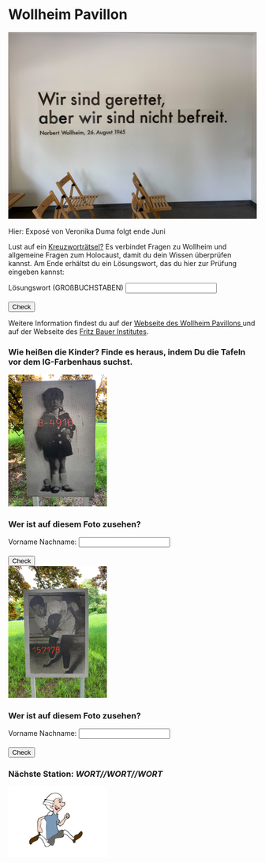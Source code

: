 # Wollheim Pavillon

<img src="Wollheim_Bild1.jpg" width="600">

Hier: Exposé von Veronika Duma folgt ende Juni

Lust auf ein [Kreuzworträtsel?](https://www.xwords-generator.de/de/solve/dshbk) Es verbindet Fragen zu Wollheim und allgemeine Fragen zum Holocaust, damit du dein Wissen überprüfen kannst. Am Ende erhältst du ein Lösungswort, das du hier zur Prüfung eingeben kannst:
<form name="f3">
  Lösungswort (GROßBUCHSTABEN) <input type="text" name="studentAnswer" size="20">
  <br>
  <br>
  <input type="button" value="Check" onClick="checkAnswers3()">

</form>


Weitere Information findest du auf der [Webseite des Wollheim Pavillons ](http://www.wollheim-memorial.de/de/home)und auf der Webseite des [Fritz Bauer Institutes](https://www.fritz-bauer-institut.de).

### Wie heißen die Kinder? Finde es heraus, indem Du die Tafeln vor dem IG-Farbenhaus suchst.

<img src="Wollheim_Bild2.jpg" width="200">

<h3>Wer ist auf diesem Foto zusehen?</h3>
<form name="f1">
  Vorname Nachname: <input type="text" name="studentAnswer" size="20">
  <br>
  <br>
  <input type="button" value="Check" onClick="checkAnswers1()">

</form>

<img src="Wollheim_Bild3.jpg" width="200">

<h3>Wer ist auf diesem Foto zusehen?</h3>
<form name="f2">
  Vorname Nachname: <input type="text" name="studentAnswer" size="20">
  <br>
  <br>
  <input type="button" value="Check" onClick="checkAnswers2()">

</form>

### Nächste Station: _WORT//WORT//WORT_   
<img src="Pose2.svg" width="200">


<script>
function checkAnswers1() {
// document.$formName.$inputName
  Student_answer = document.f1.studentAnswer.value
  Teacher_answer = "Marcel Ginzig"

  if (Student_answer.length == 0 || Teacher_answer.length == 0) {
    alert("Bitte gebe den Vor- und Nachnamen ein. Achte dabei auf Groß- und Kleinschreibung.");
    return false;
  }

  if (Student_answer == Teacher_answer) {
    alert("Super! Deine Antwort ist korrekt!");
  } else {
    alert("Falsche Antwort. Bitte gebe den Vor- und Nachnamen ein. Achte dabei auf Groß- und Kleinschreibung.");
  }

}

function checkAnswers2() {
// document.$formName.$inputName
  Student_answer = document.f2.studentAnswer.value
  Teacher_answer = "Victor Perez"

  if (Student_answer.length == 0 || Teacher_answer.length == 0) {
    alert("Bitte gebe den Vor- und Nachnamen ein. Achte dabei auf Groß- und Kleinschreibung.");
    return false;
  }

  if (Student_answer == Teacher_answer) {
    alert("Super! Deine Antwort ist korrekt!");
  } else {
    alert("Falsche Antwort. Bitte gebe den Vor- und Nachnamen ein. Achte dabei auf Groß- und Kleinschreibung.");
  }

}
  

function checkAnswers3() {
// document.$formName.$inputName
  Student_answer = document.f3.studentAnswer.value
  Teacher_answer = "XXXXXX"

  if (Student_answer.length == 0 || Teacher_answer.length == 0) {
    alert("Leider keine Übereinstimmung.");
    return false;
  }

  if (Student_answer == Teacher_answer) {
    alert("Super! Du hast das Lösungswort gefunden!");
  } else {
    alert("Leider keine Übereinstimmung.");
  }

}
</script>
